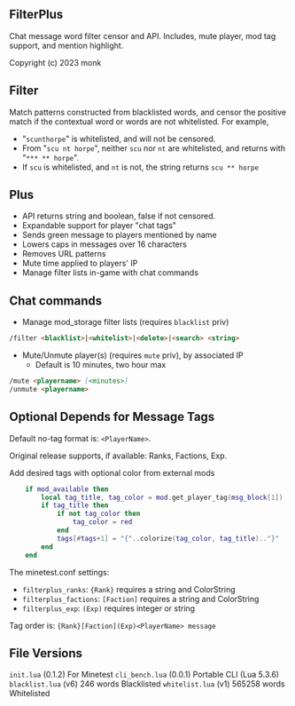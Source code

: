 FilterPlus
----------
Chat message word filter censor and API. Includes, mute player, mod tag support, and mention highlight.

Copyright (c) 2023 monk

Filter
------
Match patterns constructed from blacklisted words, and censor the positive match if the contextual word or words are not whitelisted. For example,

- "`scunthorpe`" is whitelisted, and will not be censored.
- From "`scu nt horpe`", neither `scu` nor `nt` are whitelisted, and returns with "`*** ** horpe`".
- If `scu` is whitelisted, and `nt` is not, the string returns `scu ** horpe`

Plus
----
- API returns string and boolean, false if not censored.
- Expandable support for player "chat tags"
- Sends green message to players mentioned by name
- Lowers caps in messages over 16 characters
- Removes URL patterns
- Mute time applied to players' IP
- Manage filter lists in-game with chat commands

Chat commands
-------------
- Manage mod_storage filter lists (requires `blacklist` priv)
```md
/filter <blacklist>|<whitelist>|<delete>|<search> <string>
```

- Mute/Unmute player(s) (requires `mute` priv), by associated IP
  - Default is 10 minutes, two hour max
```md
/mute <playername> [<minutes>]
/unmute <playername>
```

Optional Depends for Message Tags
---------------------------------
Default no-tag format is: `<PlayerName>`.

Original release supports, if available: Ranks, Factions, Exp.

Add desired tags with optional color from external mods
```lua
    if mod_available then
        local tag_title, tag_color = mod.get_player_tag(msg_block[1])
        if tag_title then
            if not tag_color then
                tag_color = red
            end
            tags[#tags+1] = "{"..colorize(tag_color, tag_title).."}"
        end
    end
```


The minetest.conf settings:
- `filterplus_ranks`: `{Rank}` requires a string and ColorString
- `filterplus_factions`: `[Faction]` requires a string and ColorString 
- `filterplus_exp`: `(Exp)` requires integer or string

Tag order is: `{Rank}[Faction](Exp)<PlayerName> message`
##

File Versions
-------------
`init.lua` (0.1.2) For Minetest
`cli_bench.lua` (0.0.1) Portable CLI (Lua 5.3.6)
`blacklist.lua` (v6) 246 words Blacklisted
`whitelist.lua` (v1) 565258 words Whitelisted